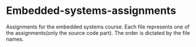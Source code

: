 # Embedded-systems-assignments
Assignments for the embedded systems course.
Each file represents one of the assignments(only the source code part).
The order is dictated by the file names.
